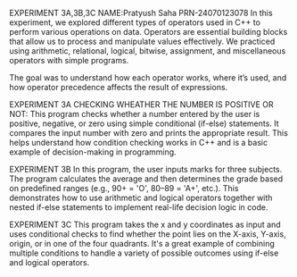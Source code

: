 EXPERIMENT 3A,3B,3C
NAME:Pratyush Saha
PRN-24070123078
In this experiment, we explored different types of operators used in C++ to perform various operations on data. Operators are essential building blocks that allow us to process and manipulate values effectively. We practiced using arithmetic, relational, logical, bitwise, assignment, and miscellaneous operators with simple programs.

The goal was to understand how each operator works, where it’s used, and how operator precedence affects the result of expressions.

EXPERIMENT 3A
CHECKING WHEATHER THE NUMBER IS POSITIVE OR NOT: This program checks whether a number entered by the user is positive, negative, or zero using simple conditional (if-else) statements. It compares the input number with zero and prints the appropriate result. This helps understand how condition checking works in C++ and is a basic example of decision-making in programming.

EXPERIMENT 3B
In this program, the user inputs marks for three subjects. The program calculates the average and then determines the grade based on predefined ranges (e.g., 90+ = 'O', 80–89 = 'A+', etc.). This demonstrates how to use arithmetic and logical operators together with nested if-else statements to implement real-life decision logic in code.

EXPERIMENT 3C
This program takes the x and y coordinates as input and uses conditional checks to find whether the point lies on the X-axis, Y-axis, origin, or in one of the four quadrants. It's a great example of combining multiple conditions to handle a variety of possible outcomes using if-else and logical operators.

